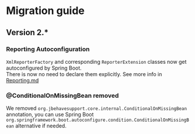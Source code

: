 # Migration guide

## Version 2.*

### Reporting Autoconfiguration
`XmlReporterFactory` and corresponding `ReporterExtension` classes now get autoconfigured by Spring Boot.  
There is now no need to declare them explicitly.
See more info in [Reporting.md](Reporting.md)

### @ConditionalOnMissingBean removed
We removed `org.jbehavesupport.core.internal.ConditionalOnMissingBean` annotation, you can use Spring Boot `org.springframework.boot.autoconfigure.condition.ConditionalOnMissingBean` alternative if needed.
